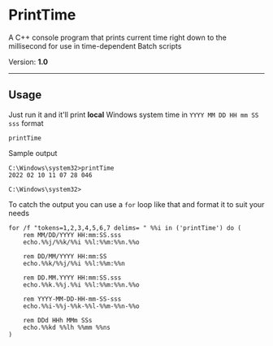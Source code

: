 # PrintTime

A C++ console program that prints current time right down to the millisecond for use in time-dependent Batch scripts

Version: **1.0**

---

## Usage

Just run it and it'll print **local** Windows system time in `YYYY MM DD HH mm SS sss` format

```batch
printTime
```

Sample output

```text
C:\Windows\system32>printTime
2022 02 10 11 07 28 046

C:\Windows\system32>
```

To catch the output you can use a `for` loop like that and format it to suit your needs

```batch
for /f "tokens=1,2,3,4,5,6,7 delims= " %%i in ('printTime') do (
    rem MM/DD/YYYY HH:mm:SS.sss
    echo.%%j/%%k/%%i %%l:%%m:%%n.%%o

    rem DD/MM/YYYY HH:mm:SS
    echo.%%k/%%j/%%i %%l:%%m:%%n

    rem DD.MM.YYYY HH:mm:SS.sss
    echo.%%k.%%j.%%i %%l:%%m:%%n.%%o

    rem YYYY-MM-DD-HH-mm-SS-sss
    echo.%%i-%%j-%%k-%%l-%%m-%%n-%%o

    rem DDd HHh MMm SSs
    echo.%%kd %%lh %%mm %%ns
)
```
